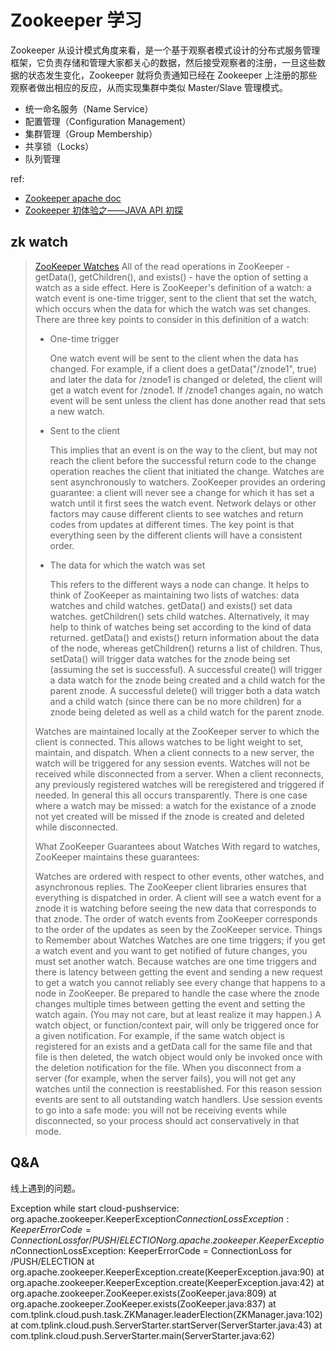 # Zookeeper 学习

Zookeeper 从设计模式角度来看，是一个基于观察者模式设计的分布式服务管理框架，它负责存储和管理大家都关心的数据，然后接受观察者的注册，一旦这些数据的状态发生变化，Zookeeper 就将负责通知已经在 Zookeeper 上注册的那些观察者做出相应的反应，从而实现集群中类似 Master/Slave 管理模式。

* 统一命名服务（Name Service）
* 配置管理（Configuration Management）
* 集群管理（Group Membership）
* 共享锁（Locks）
* 队列管理

ref:

* [Zookeeper apache doc](http://zookeeper.apache.org/doc/current/zookeeperOver.html)
* [Zookeeper 初体验之——JAVA API 初探](http://www.cnblogs.com/haippy/archive/2012/07/19/2600032.html)

## zk watch

> [ZooKeeper Watches](http://zookeeper.apache.org/doc/current/zookeeperProgrammers.html#ch_zkWatches) All of the read operations in ZooKeeper - getData\(\), getChildren\(\), and exists\(\) - have the option of setting a watch as a side effect. Here is ZooKeeper's definition of a watch: a watch event is one-time trigger, sent to the client that set the watch, which occurs when the data for which the watch was set changes. There are three key points to consider in this definition of a watch:
>
> * One-time trigger
>
>   One watch event will be sent to the client when the data has changed. For example, if a client does a getData\("/znode1", true\) and later the data for /znode1 is changed or deleted, the client will get a watch event for /znode1. If /znode1 changes again, no watch event will be sent unless the client has done another read that sets a new watch.
>
> * Sent to the client
>
>   This implies that an event is on the way to the client, but may not reach the client before the successful return code to the change operation reaches the client that initiated the change. Watches are sent asynchronously to watchers. ZooKeeper provides an ordering guarantee: a client will never see a change for which it has set a watch until it first sees the watch event. Network delays or other factors may cause different clients to see watches and return codes from updates at different times. The key point is that everything seen by the different clients will have a consistent order.
>
> * The data for which the watch was set
>
>   This refers to the different ways a node can change. It helps to think of ZooKeeper as maintaining two lists of watches: data watches and child watches. getData\(\) and exists\(\) set data watches. getChildren\(\) sets child watches. Alternatively, it may help to think of watches being set according to the kind of data returned. getData\(\) and exists\(\) return information about the data of the node, whereas getChildren\(\) returns a list of children. Thus, setData\(\) will trigger data watches for the znode being set \(assuming the set is successful\). A successful create\(\) will trigger a data watch for the znode being created and a child watch for the parent znode. A successful delete\(\) will trigger both a data watch and a child watch \(since there can be no more children\) for a znode being deleted as well as a child watch for the parent znode.
>
> Watches are maintained locally at the ZooKeeper server to which the client is connected. This allows watches to be light weight to set, maintain, and dispatch. When a client connects to a new server, the watch will be triggered for any session events. Watches will not be received while disconnected from a server. When a client reconnects, any previously registered watches will be reregistered and triggered if needed. In general this all occurs transparently. There is one case where a watch may be missed: a watch for the existance of a znode not yet created will be missed if the znode is created and deleted while disconnected.
>
> What ZooKeeper Guarantees about Watches With regard to watches, ZooKeeper maintains these guarantees:
>
> Watches are ordered with respect to other events, other watches, and asynchronous replies. The ZooKeeper client libraries ensures that everything is dispatched in order. A client will see a watch event for a znode it is watching before seeing the new data that corresponds to that znode. The order of watch events from ZooKeeper corresponds to the order of the updates as seen by the ZooKeeper service. Things to Remember about Watches Watches are one time triggers; if you get a watch event and you want to get notified of future changes, you must set another watch. Because watches are one time triggers and there is latency between getting the event and sending a new request to get a watch you cannot reliably see every change that happens to a node in ZooKeeper. Be prepared to handle the case where the znode changes multiple times between getting the event and setting the watch again. \(You may not care, but at least realize it may happen.\) A watch object, or function/context pair, will only be triggered once for a given notification. For example, if the same watch object is registered for an exists and a getData call for the same file and that file is then deleted, the watch object would only be invoked once with the deletion notification for the file. When you disconnect from a server \(for example, when the server fails\), you will not get any watches until the connection is reestablished. For this reason session events are sent to all outstanding watch handlers. Use session events to go into a safe mode: you will not be receiving events while disconnected, so your process should act conservatively in that mode.

## Q&A

线上遇到的问题。

Exception while start cloud-pushservice: org.apache.zookeeper.KeeperException$ConnectionLossException: KeeperErrorCode = ConnectionLoss for /PUSH/ELECTION org.apache.zookeeper.KeeperException$ConnectionLossException: KeeperErrorCode = ConnectionLoss for /PUSH/ELECTION at org.apache.zookeeper.KeeperException.create\(KeeperException.java:90\) at org.apache.zookeeper.KeeperException.create\(KeeperException.java:42\) at org.apache.zookeeper.ZooKeeper.exists\(ZooKeeper.java:809\) at org.apache.zookeeper.ZooKeeper.exists\(ZooKeeper.java:837\) at com.tplink.cloud.push.task.ZKManager.leaderElection\(ZKManager.java:102\) at com.tplink.cloud.push.ServerStarter.startServer\(ServerStarter.java:43\) at com.tplink.cloud.push.ServerStarter.main\(ServerStarter.java:62\)

